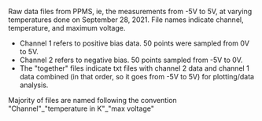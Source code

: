 Raw data files from PPMS, ie, the measurements from -5V to 5V, at varying temperatures done on September 28, 2021. File names indicate channel, temperature, and maximum voltage. 
- Channel 1 refers to positive bias data. 50 points were sampled from 0V to 5V. 
- Channel 2 refers to negative bias. 50 points sampled from -5V to 0V. 
- The "together" files indicate txt files with channel 2 data and channel 1 data combined (in that order, so it goes from -5V to 5V) for plotting/data analysis. 

Majority of files are named following the convention "Channel"\_"temperature in K"\_"max voltage"


